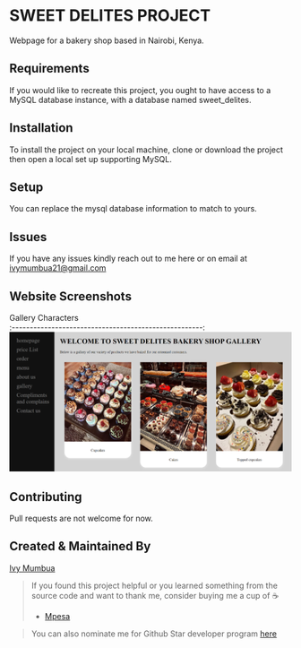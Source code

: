 # SWEET DELITES PROJECT

Webpage for a bakery shop based in Nairobi, Kenya.

## Requirements
If you would like to recreate this project, you ought to have access to a MySQL database instance, with a database named sweet_delites.

## Installation

To install the project on your local machine, clone or download the project then open a local set up supporting MySQL.

## Setup
You can replace the mysql database information to match to yours. 

## Issues
If you have any issues kindly reach out to me here or on email at ivymumbua21@gmail.com

## Website Screenshots

  Gallery Characters                   
:-----------------------------------------------------:
![](https://github.com/ivyanneh/sweet-delites/blob/main/gallery.png) 
 
 


## Contributing
Pull requests are not welcome for now. 

## Created & Maintained By
[Ivy Mumbua](https://github.com/ivyanneh)


> If you found this project helpful or you learned something from the source code and want to thank me, consider buying me a cup of :coffee:
>
> * [Mpesa](https://paypal.me/KenMusembi/)

> You can also nominate me for Github Star developer program  [here](https://stars.github.com/nominate)